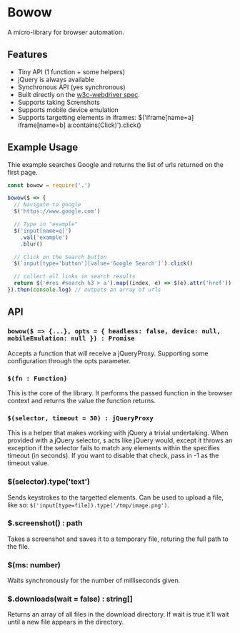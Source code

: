 # Bowow

A micro-library for browser automation.

## Features

- Tiny API (1 function + some helpers)
- jQuery is always available
- Synchronous API (yes synchronous)
- Built directly on the [w3c-webdriver spec](https://w3c.github.io/webdriver/webdriver-spec.html).
- Supports taking Screnshots
- Supports mobile device emulation
- Supports targetting elements in iframes: \$('iframe[name=a] iframe[name=b] a:contains(Click)').click()

## Example Usage

Thie example searches Google and returns the list of urls returned on the first page.

```js
const bowow = require('.')

bowow($ => {
  // Navigate to google
  $('https://www.google.com')

  // Type in "example"
  $('input[name=q]')
    .val('example')
    .blur()

  // Click on the Search button
  $(`input[type='button'][value='Google Search']`).click()

  // collect all links in search results
  return $('#res #search h3 > a').map((index, e) => $(e).attr('href'))
}).then(console.log) // outputs an array of urls
```

## API

### `bowow($ => {...}, opts = { headless: false, device: null, mobileEmulation: null }) : Promise`

Accepts a function that will receive a jQueryProxy. Supporting some configuration through the opts parameter.

### `$(fn : Function)`

This is the core of the library. It performs the passed function in the browser context and returns the value the function returns.

### `$(selector, timeout = 30) : jQueryProxy`

This is a helper that makes working with jQuery a trivial undertaking. When provided with a jQuery selector, `$` acts like jQuery would, except it throws an exception if the selector fails to match any elements within the specifies timeout (in seconds). If you want to disable that check, pass in -1 as the timeout value.

### \$(selector).type('text')

Sends keystrokes to the targetted elements. Can be used to upload a file, like so: `$('input[type=file]).type('/tmp/image.png')`.

### \$.screenshot() : path

Takes a screenshot and saves it to a temporary file, returing the full path to the file.

### \$(ms: number)

Waits synchronously for the number of milliseconds given.

### \$.downloads(wait = false) : string[]

Returns an array of all files in the download directory. If wait is true it'll wait until a new file appears in the directory.
